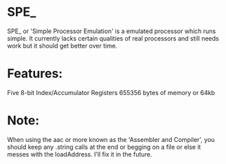 # SPE_
SPE_ or 'Simple Processor Emulation' is a emulated processor which runs simple. It currently lacks certain qualities of real processors and still needs work but it should get better over time.

# Features:
Five 8-bit Index/Accumulator Registers
655356 bytes of memory or 64kb

# Note:
When using the aac or more known as the 'Assembler and Compiler', you should keep any .string calls at the end or begging on a file or else it messes with the loadAddress. I'll fix it in the future.

